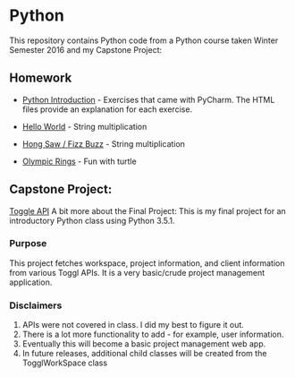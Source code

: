 # Python
This repository contains Python code from a Python course taken Winter Semester 2016 and my Capstone Project:
## Homework
  - [Python Introduction](https://github.com/jdegrave/Python/tree/master/PythonIntroduction) - Exercises that came with PyCharm. The HTML files provide an explanation for each exercise.
  
  - [Hello World](https://github.com/jdegrave/Python/tree/master/HelloWorld) - String multiplication
  - [Hong Saw / Fizz Buzz](https://github.com/jdegrave/Python/tree/master/HongSaw) - String multiplication
  - [Olympic Rings](https://github.com/jdegrave/Python/tree/master/OlympicRings) - Fun with turtle
  
## Capstone Project: 
[Toggle API](https://github.com/jdegrave/Python/tree/master/Capstone_Project_TogglAPI)
A bit more about the Final Project: 
This is my final project for an introductory Python class using Python 3.5.1. 

### Purpose
This project fetches workspace, project information, and client information from various Toggl APIs. It is a very basic/crude 
project management application. 

### Disclaimers 
1. APIs were not covered in class. I did my best to figure it out. 
2. There is a lot more functionality to add - for example, user information. 
3. Eventually this will become a basic project management web app.
4. In future releases, additional child classes will be created from the TogglWorkSpace class 

